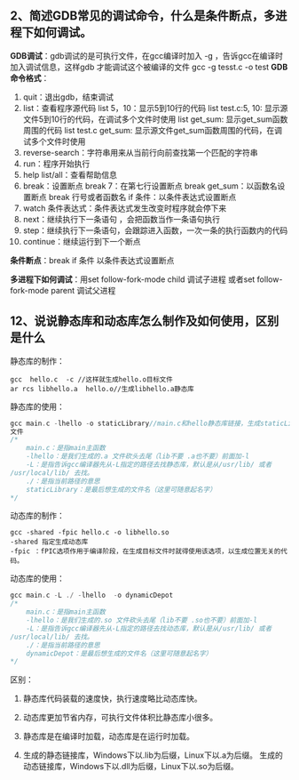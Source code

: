 

## 2、简述GDB常见的调试命令，什么是条件断点，多进程下如何调试。

**GDB调试**：gdb调试的是可执行文件，在gcc编译时加入 -g ，告诉gcc在编译时加入调试信息，这样gdb
才能调试这个被编译的文件 gcc -g tesst.c -o test
**GDB命令格式**：

1. quit：退出gdb，结束调试
2. list：查看程序源代码
list 5，10：显示5到10行的代码
list test.c:5, 10:  显示源文件5到10行的代码，在调试多个文件时使用
list get_sum:  显示get_sum函数周围的代码
list test.c get_sum: 显示源文件get_sum函数周围的代码，在调试多个文件时使用
3. reverse-search：字符串用来从当前行向前查找第一个匹配的字符串
4. run：程序开始执行
5. help list/all：查看帮助信息
6. break：设置断点
break 7：在第七行设置断点
break get_sum：以函数名设置断点
break 行号或者函数名 if 条件：以条件表达式设置断点
7. watch 条件表达式：条件表达式发生改变时程序就会停下来
8. next：继续执行下一条语句 ，会把函数当作一条语句执行
9. step：继续执行下一条语句，会跟踪进入函数，一次一条的执行函数内的代码
10. continue：继续运行到下一个断点

 

**条件断点**：break  if 条件 以条件表达式设置断点

**多进程下如何调试**：用set follow-fork-mode child 调试子进程
                                  或者set follow-fork-mode parent 调试父进程





## 12、说说静态库和动态库怎么制作及如何使用，区别是什么

静态库的制作：

```shell
gcc  hello.c  -c //这样就生成hello.o目标文件
ar rcs libhello.a  hello.o//生成libhello.a静态库
```

静态库的使用：

```cpp
gcc main.c -lhello -o staticLibrary//main.c和hello静态库链接，生成staticLibrary执行
文件
/*
    main.c：是指main主函数
    -lhello：是我们生成的.a 文件砍头去尾（lib不要 .a也不要）前面加-l
    -L：是指告诉gcc编译器先从-L指定的路径去找静态库，默认是从/usr/lib/ 或者  
/usr/local/lib/ 去找。
    ./：是指当前路径的意思
    staticLibrary：是最后想生成的文件名（这里可随意起名字）
*/
```

动态库的制作：

```shell
gcc -shared -fpic hello.c -o libhello.so
-shared 指定生成动态库
-fpic ：fPIC选项作用于编译阶段，在生成目标文件时就得使用该选项，以生成位置无关的代码。
```

动态库的使用：

```cpp
gcc main.c -L ./ -lhello  -o dynamicDepot
/*
    main.c：是指main主函数
    -lhello：是我们生成的.so 文件砍头去尾（lib不要 .so也不要）前面加-l
    -L：是指告诉gcc编译器先从-L指定的路径去找动态库，默认是从/usr/lib/ 或者 
/usr/local/lib/ 去找。
    ./：是指当前路径的意思
    dynamicDepot：是最后想生成的文件名（这里可随意起名字）
*/
```

区别：

1. 静态库代码装载的速度快，执行速度略比动态库快。
2. 动态库更加节省内存，可执行文件体积比静态库小很多。

3. 静态库是在编译时加载，动态库是在运行时加载。
4. 生成的静态链接库，Windows下以.lib为后缀，Linux下以.a为后缀。
   生成的动态链接库，Windows下以.dll为后缀，Linux下以.so为后缀。

